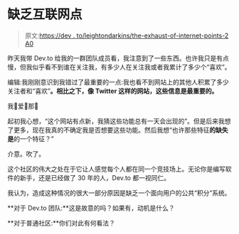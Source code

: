 # 缺乏互联网点

> 原文:[https://dev . to/leightondarkins/the-exhaust-of-internet-points-2 A0](https://dev.to/leightondarkins/the-absence-of-internet-points-2a0)

昨天我带 Dev.to 给我的一群团队成员看，我注意到了一些东西。也许我只是有点慢，但我似乎看不到谁在关注我，有多少人在关注我或者我累计了多少个“喜欢”。

编辑:我刚刚意识到我错过了最重要的一点:我也看不到网站上的其他人积累了多少关注者和“喜欢”**。相比之下，像 Twitter 这样的网站，这些信息是最重要的。**

我👏爱👏那👏

起初我心想，“这个网站有点新，我猜这些功能总有一天会出现的”。但是后来我想了更多，现在我真的不确定我是否想要这些功能。然后我想“也许那些特征**的缺失是**的一个特征？”

介意。吹了。

这个社区的伟大之处在于它让人感觉每个人都在同一个竞技场上。无论你是编写软件的新手，还是已经做了 30 年的人，Dev.to 都一视同仁。

我认为，造成这种情况的很大一部分原因是缺乏一个面向用户的公共“积分”系统。

**对于 Dev.to 团队:**这是故意的吗？如果有，动机是什么？

**对于普通社区:**你们对此有何看法？
